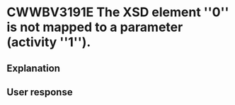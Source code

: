 # CWWBV3191E The XSD element ''0'' is not mapped to a parameter (activity ''1'').

## Explanation

## User response